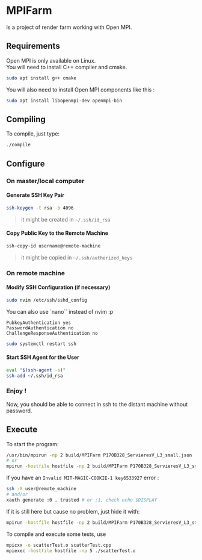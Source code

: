 # MPIFarm
Is a project of render farm working with Open MPI.

## Requirements
Open MPI is only available on Linux.<br>
You will need to install C++ compiler and cmake.
```bash
sudo apt install g++ cmake
```
You will also need to install Open MPI components like this : 
```bash
sudo apt install libopenmpi-dev openmpi-bin
```

## Compiling
To compile, just type:
```bash
./compile
```

## Configure

### On master/local computer

#### Generate SSH Key Pair
```bash
ssh-keygen -t rsa -b 4096
```
> it might be created in `~/.ssh/id_rsa`

#### Copy Public Key to the Remote Machine
```bash
ssh-copy-id username@remote-machine
```
> it might be copied in `~/.ssh/authorized_keys`

### On remote machine

#### Modify SSH Configuration (if necessary)

```bash
sudo nvim /etc/ssh/sshd_config
```
You can also use `nano`` instead of nvim :p

```
PubkeyAuthentication yes
PasswordAuthentication no
ChallengeResponseAuthentication no
```

```bash
sudo systemctl restart ssh
```

#### Start SSH Agent for the User

```bash
eval "$(ssh-agent -s)"
ssh-add ~/.ssh/id_rsa
```

### Enjoy !
Now, you should be able to connect in ssh to the distant machine without password.

## Execute 
To start the program:
```bash
/usr/bin/mpirun -np 2 build/MPIFarm P170B328_ServieresV_L3_small.json
# or
mpirun -hostfile hostfile -np 2 build/MPIFarm P170B328_ServieresV_L3_small.json
```
If you have an `Invalid MIT-MAGIC-COOKIE-1 key6533927` error : 
```bash
ssh -X user@remote_machine
# and/or
xauth generate :0 . trusted # or :1, check echo $DISPLAY
```
If it is still here but cause no problem, just hide it with:
```bash
mpirun -hostfile hostfile -np 2 build/MPIFarm P170B328_ServieresV_L3_small.json 2>/dev/null
```

To compile and execute some tests, use
```bash
mpicxx -o scatterTest.o scatterTest.cpp
mpiexec -hostfile hostfile -np 5 ./scatterTest.o
```